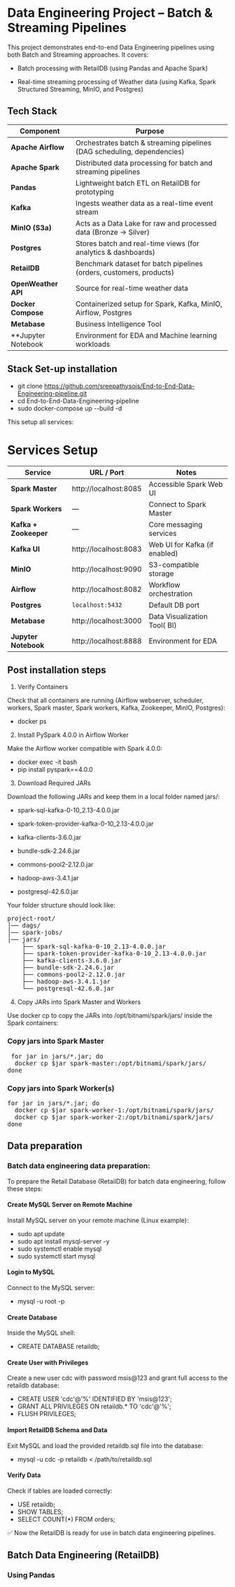 #  Data Engineering Project – Batch & Streaming Pipelines

This project demonstrates end-to-end Data Engineering pipelines using both Batch and Streaming approaches. It covers:

* Batch processing with RetailDB (using Pandas and Apache Spark)

* Real-time streaming processing of Weather data (using Kafka, Spark Structured Streaming, MinIO, and Postgres)

## Tech Stack 
| Component           | Purpose                                                                 |
| ------------------- | ----------------------------------------------------------------------- |
| **Apache Airflow**  | Orchestrates batch & streaming pipelines (DAG scheduling, dependencies) |
| **Apache Spark**    | Distributed data processing for batch and streaming pipelines           |
| **Pandas**          | Lightweight batch ETL on RetailDB for prototyping                       |
| **Kafka**           | Ingests weather data as a real-time event stream                        |
| **MinIO (S3a)**     | Acts as a Data Lake for raw and processed data (Bronze → Silver)        |
| **Postgres**        | Stores batch and real-time views (for analytics & dashboards)           |
| **RetailDB**        | Benchmark dataset for batch pipelines (orders, customers, products)     |
| **OpenWeather API** | Source for real-time weather data                                       |
| **Docker Compose**  | Containerized setup for Spark, Kafka, MinIO, Airflow, Postgres          |
| **Metabase**        | Business Intelligence Tool                                              |
|**Jupyter Notebook   | Environment for EDA and Machine learning workloads                      |

## Stack Set-up installation

* git clone https://github.com/sreepathysois/End-to-End-Data-Engineering-pipeline.git
* cd End-to-End-Data-Engineering-pipeline
* sudo docker-compose up --build -d

This setup all services: 

# Services Setup

| Service        | URL / Port              | Notes                           |
|----------------|-------------------------|---------------------------------|
| **Spark Master** | http://localhost:8085   | Accessible Spark Web UI          |
| **Spark Workers** | —                     | Connect to Spark Master          |
| **Kafka + Zookeeper** | —                 | Core messaging services           |
| **Kafka UI**   | http://localhost:8083   | Web UI for Kafka (if enabled)    |
| **MinIO**      | http://localhost:9090   | S3-compatible storage            |
| **Airflow**    | http://localhost:8082   | Workflow orchestration           |
| **Postgres**   | `localhost:5432`        | Default DB port                  |
| **Metabase**   | http://localhost:3000   | Data Visualization Tool( BI)     |
| **Jupyter Notebook**| http://localhost:8888| Environment for EDA            |  


## Post installation steps   

1. Verify Containers

Check that all containers are running (Airflow webserver, scheduler, workers, Spark master, Spark workers, Kafka, Zookeeper, MinIO, Postgres):

* docker ps  

2. Install PySpark 4.0.0 in Airflow Worker

Make the Airflow worker compatible with Spark 4.0.0:

* docker exec -it <airflow-worker-container> bash
* pip install pyspark==4.0.0  

3. Download Required JARs

Download the following JARs and keep them in a local folder named jars/:

* spark-sql-kafka-0-10_2.13-4.0.0.jar

* spark-token-provider-kafka-0-10_2.13-4.0.0.jar

* kafka-clients-3.6.0.jar

* bundle-sdk-2.24.6.jar

* commons-pool2-2.12.0.jar

* hadoop-aws-3.4.1.jar

* postgresql-42.6.0.jar

Your folder structure should look like:

<pre>project-root/
│── dags/
│── spark-jobs/
│── jars/
    ├── spark-sql-kafka-0-10_2.13-4.0.0.jar
    ├── spark-token-provider-kafka-0-10_2.13-4.0.0.jar
    ├── kafka-clients-3.6.0.jar
    ├── bundle-sdk-2.24.6.jar
    ├── commons-pool2-2.12.0.jar
    ├── hadoop-aws-3.4.1.jar
    └── postgresql-42.6.0.jar</pre>



4. Copy JARs into Spark Master and Workers

Use docker cp to copy the JARs into /opt/bitnami/spark/jars/ inside the Spark containers:

### Copy jars into Spark Master
<pre> for jar in jars/*.jar; do
  docker cp $jar spark-master:/opt/bitnami/spark/jars/
done </pre>

### Copy jars into Spark Worker(s)
<pre>for jar in jars/*.jar; do
  docker cp $jar spark-worker-1:/opt/bitnami/spark/jars/
  docker cp $jar spark-worker-2:/opt/bitnami/spark/jars/
done </pre> 


## Data preparation 

### Batch data engineering data preparation: 

To prepare the Retail Database (RetailDB) for batch data engineering, follow these steps:  

#### Create MySQL Server on Remote Machine

Install MySQL server on your remote machine (Linux example): 

* sudo apt update
* sudo apt install mysql-server -y
* sudo systemctl enable mysql
* sudo systemctl start mysql

#### Login to MySQL

Connect to the MySQL server: 

* mysql -u root -p

#### Create Database

Inside the MySQL shell:

* CREATE DATABASE retaildb;

#### Create User with Privileges

Create a new user cdc with password msis@123 and grant full access to the retaildb database:

* CREATE USER 'cdc'@'%' IDENTIFIED BY 'msis@123';
* GRANT ALL PRIVILEGES ON retaildb.* TO 'cdc'@'%';
* FLUSH PRIVILEGES;

#### Import RetailDB Schema and Data

Exit MySQL and load the provided retaildb.sql file into the database:

* mysql -u cdc -p retaildb < /path/to/retaildb.sql

#### Verify Data

Check if tables are loaded correctly:

* USE retaildb;
* SHOW TABLES;
* SELECT COUNT(*) FROM orders;


✅ Now the RetailDB is ready for use in batch data engineering pipelines.

## Batch Data Engineering (RetailDB) 

### Using Pandas

  



